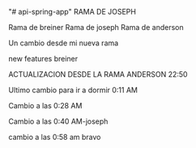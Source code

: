 "# api-spring-app" 
RAMA DE JOSEPH 

Rama de breiner
Rama de joseph
Rama de anderson

Un cambio desde mi nueva rama

new features breiner

ACTUALIZACION DESDE LA RAMA ANDERSON 22:50


Ultimo cambio para ir a dormir 0:11 AM

Cambio a las 0:28 AM

Cambio a las 0:40 AM-joseph

cambio a las 0:58 am bravo